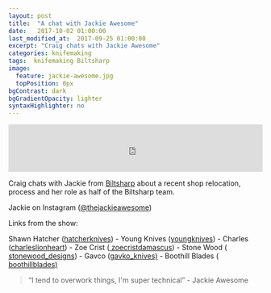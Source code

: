 ```yaml
---
layout: post
title:  "A chat with Jackie Awesome"
date:   2017-10-02 01:00:00
last_modified_at:  2017-09-25 01:00:00
excerpt: "Craig chats with Jackie Awesome"
categories: knifemaking
tags:  knifemaking Biltsharp
image:
  feature: jackie-awesome.jpg
  topPosition: 0px
bgContrast: dark
bgGradientOpacity: lighter
syntaxHighlighter: no
---
```



<iframe frameborder='0' height='94px' scrolling='no' seamless src='https://simplecast.com/e/88462?style=medium-light' width='100%'></iframe>

Craig chats with Jackie from <a href="https://biltsharp.com">Biltsharp</a> about a recent shop relocation, process and her role as half of the Biltsharp team.

Jackie on Instagram (<a href="http://www.instagram.com/thejackieawesome">@thejackieawesome</a>)

 
  Links from the show:  

Shawn Hatcher (<a href="https://www.instagram.com/hatcherknives/">hatcherknives</a>) - Young Knives (<a href="https://www.instagram.com/youngknives">youngknives</a>) - Charles (<a href="https://www.instagram.com/charleslionheart">charleslionheart</a>) - Zoe Crist (<a href="https://www.instagram.com/zoecristdamascus/"> zoecristdamascus</a>) - Stone Wood (<a href="https://www.instagram.com/stonewood_designs/"> stonewood_designs</a>) - Gavco (<a href="https://www.instagram.com/gavko_knives/">gavko_knives)</a> - Boothill Blades (<a href="https://www.instagram.com/boothillblades/"> boothillblades)</a> 

<blockquote class="largeQuote">“I tend to overwork things, I'm super technical” - Jackie Awesome</blockquote>





